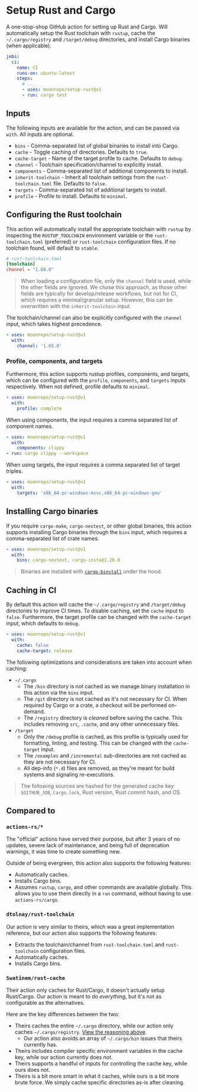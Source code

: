 # Setup Rust and Cargo

A one-stop-shop GitHub action for setting up Rust and Cargo. Will automatically setup the Rust
toolchain with `rustup`, cache the `~/.cargo/registry` and `/target/debug` directories, and install
Cargo binaries (when applicable).

```yaml
jobs:
  ci:
    name: CI
    runs-on: ubuntu-latest
    steps:
      # ...
      - uses: moonrepo/setup-rust@v1
      - run: cargo test
```

## Inputs

The following inputs are available for the action, and can be passed via `with`. All inputs are
optional.

- `bins` - Comma-separated list of global binaries to install into Cargo.
- `cache` - Toggle caching of directories. Defaults to `true`.
- `cache-target` - Name of the target profile to cache. Defaults to `debug`.
- `channel` - Toolchain specification/channel to explicitly install.
- `components` - Comma-separated list of additional components to install.
- `inherit-toolchain` - Inherit all toolchain settings from the `rust-toolchain.toml` file. Defaults
  to `false`.
- `targets` - Comma-separated list of additional targets to install.
- `profile` - Profile to install. Defaults to `minimal`.

## Configuring the Rust toolchain

This action will automatically install the appropriate toolchain with `rustup` by inspecting the
`RUSTUP_TOOLCHAIN` environment variable or the `rust-toolchain.toml` (preferred) or `rust-toolchain`
configuration files. If no toolchain found, will default to `stable`.

```toml
# rust-toolchain.toml
[toolchain]
channel = "1.68.0"
```

> When loading a configuration file, only the `channel` field is used, while the other fields are
> ignored. We chose this approach, as those other fields are typically for develop/release
> workflows, but not for CI, which requires a minimal/granular setup. However, this can be
> overwritten with the `inherit-toolchain` input.

The toolchain/channel can also be explicitly configured with the `channel` input, which takes
highest precedence.

```yaml
- uses: moonrepo/setup-rust@v1
  with:
    channel: '1.65.0'
```

### Profile, components, and targets

Furthermore, this action supports rustup profiles, components, and targets, which can be configured
with the `profile`, `components`, and `targets` inputs respectively. When not defined, profile
defaults to `minimal`.

```yaml
- uses: moonrepo/setup-rust@v1
  with:
    profile: complete
```

When using components, the input requires a comma separated list of component names.

```yaml
- uses: moonrepo/setup-rust@v1
  with:
    components: clippy
- run: cargo clippy --workspace
```

When using targets, the input requires a comma separated list of target triples.

```yaml
- uses: moonrepo/setup-rust@v1
  with:
    targets: 'x86_64-pc-windows-msvc,x86_64-pc-windows-gnu'
```

## Installing Cargo binaries

If you require `cargo-make`, `cargo-nextest`, or other global binaries, this action supports
installing Cargo binaries through the `bins` input, which requires a comma-separated list of crate
names.

```yaml
- uses: moonrepo/setup-rust@v1
  with:
    bins: cargo-nextest, cargo-insta@1.28.0
```

> Binaries are installed with [`cargo-binstall`](https://crates.io/crates/cargo-binstall) under the
> hood.

## Caching in CI

By default this action will cache the `~/.cargo/registry` and `/target/debug` directories to improve
CI times. To disable caching, set the `cache` input to `false`. Furthermore, the target profile can
be changed with the `cache-target` input, which defaults to `debug`.

```yaml
- uses: moonrepo/setup-rust@v1
  with:
    cache: false
    cache-target: release
```

The following optimizations and considerations are taken into account when caching:

- `~/.cargo`
  - The `/bin` directory is not cached as we manage binary installation in this action via the
    `bins` input.
  - The `/git` directory is not cached as it's not necessary for CI. When required by Cargo or a
    crate, a checkout will be performed on-demand.
  - The `/registry` directory is _cleaned_ before saving the cache. This includes removing `src`,
    `.cache`, and any other unnecessary files.
- `/target`
  - Only the `/debug` profile is cached, as this profile is typically used for formatting, linting,
    and testing. This can be changed with the `cache-target` input.
  - The `/examples` and `/incremental` sub-directories are not cached as they are not necessary for
    CI.
  - All dep-info (`*.d`) files are removed, as they're meant for build systems and signaling
    re-executions.

> The following sources are hashed for the generated cache key: `$GITHUB_JOB`, `Cargo.lock`, Rust
> version, Rust commit hash, and OS.

## Compared to

### `actions-rs/*`

The "official" actions have served their purpose, but after 3 years of no updates, severe lack of
maintenance, and being full of deprecation warnings, it was time to create something new.

Outside of being evergreen, this action also supports the following features:

- Automatically caches.
- Installs Cargo bins.
- Assumes `rustup`, `cargo`, and other commands are available globally. This allows you to use them
  directly in a `run` command, without having to use `actions-rs/cargo`.

### `dtolnay/rust-toolchain`

Our action is very similar to theirs, which was a great implementation reference, but our action
also supports the following features:

- Extracts the toolchain/channel from `rust-toolchain.toml` and `rust-toolchain` configuration
  files.
- Automatically caches.
- Installs Cargo bins.

### `Swatinem/rust-cache`

Their action only caches for Rust/Cargo, it doesn't actually setup Rust/Cargo. Our action is meant
to do _everything_, but it's not as configurable as the alternatives.

Here are the key differences between the two:

- Theirs caches the entire `~/.cargo` directory, while our action only caches `~/.cargo/registry`.
  [View the reasoning above](#caching-in-ci).
  - Our action also avoids an array of `~/.cargo/bin` issues that theirs currently has.
- Theirs includes compiler specific environment variables in the cache key, while our action
  currently does not.
- Theirs supports a handful of inputs for controlling the cache key, while ours does not.
- Theirs is a bit more smart in what it caches, while ours is a bit more brute force. We simply
  cache specific directories as-is after cleaning.
